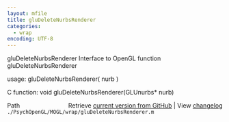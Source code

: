 ```yaml
---
layout: mfile
title: gluDeleteNurbsRenderer
categories:
  - wrap
encoding: UTF-8
---
```


gluDeleteNurbsRenderer  Interface to OpenGL function gluDeleteNurbsRenderer  

usage:  gluDeleteNurbsRenderer( nurb )  

C function:  void gluDeleteNurbsRenderer(GLUnurbs\* nurb)  


<div class="code_header" style="text-align:right;">
  <span style="float:left;">Path&nbsp;&nbsp;</span> <span class="counter">Retrieve <a href=
  "https://raw.github.com/Psychtoolbox-3/Psychtoolbox-3/beta/./PsychOpenGL/MOGL/wrap/gluDeleteNurbsRenderer.m">current version from GitHub</a> | View <a href=
  "https://github.com/Psychtoolbox-3/Psychtoolbox-3/commits/beta/./PsychOpenGL/MOGL/wrap/gluDeleteNurbsRenderer.m">changelog</a></span>
</div>
<div class="code">
  <code>./PsychOpenGL/MOGL/wrap/gluDeleteNurbsRenderer.m</code>
</div>
